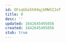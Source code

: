 ```yaml
---
id: OFsqGGo5h94qjbMWSI2oT
title: 0
desc: ''
updated: 1642645495056
created: 1642645495056
stub: true
---
```


